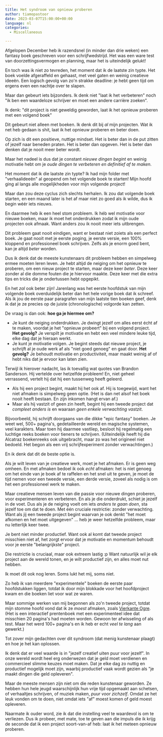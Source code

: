 ```yaml
---
title: Het syndroom van opnieuw proberen
author: tiamopastoor
date: 2023-03-07T15:00:00+00:00
language: nl
categories:
  - Miscellaneous

---
```

Afgelopen December heb ik razendsnel (in minder dan drie weken) een fantasy boek geschreven voor een schrijfwedstrijd. Het was een ware test van doorzettingsvermogen en planning, maar het is uiteindelijk gelukt!

En toch was ik niet zo tevreden, het moment dat ik de laatste zin typte. Het boek voelde afgeraffeld en gehaast, met veel gaten en weinig creatieve ideeën. Een logisch gevolg van zo'n strakke deadline: je hebt geen tijd om ergens even een nachtje over te slapen.

Maar dan gebeurt iets bijzonders. Ik denk niet "laat ik het verbeteren" noch "ik ben een waardeloze schrijver en moet een andere carrière zoeken".

Ik denk: "dit project is niet geweldig geworden, laat ik het opnieuw proberen met een volgend boek"

Dit gebeurt niet alleen met boeken. Ik denk dit bij _al_ mijn projecten. Wat ik net heb gedaan is shit, laat ik het opnieuw proberen en beter doen.

Op zich is dit een positieve, nuttige mindset. Het is beter dan in de put zitten of jezelf naar beneden praten. Het is beter dan opgeven. Het is beter dan denken dat je nooit meer beter wordt. 

Maar het nadeel is dus dat je constant _nieuwe dingen begint_ en weinig motivatie hebt om je _oude dingen te verbeteren en definitief af te maken._

Het moment dat ik die laatste zin typte? Ik had mijn folder met "verhaalideeën" al geopend om het volgende boek te starten! Mijn hoofd ging al langs alle mogelijkheden voor mijn volgende project! 

Maar dan zou deze cyclus zich slechts herhalen. Ik zou dat volgende boek starten, en een maand later is het af maar niet zo goed als ik wilde, dus ik begin wéér iets nieuws.

En daarmee heb ik een heel stom probleem. Ik héb wel motivatie voor nieuwe boeken, maar ik moet het onderdrukken zodat ik mijn oude projecten ook afmaak. Want anders zou ik nooit meer iets uitbrengen.

Dit probleem gaat nooit eindigen, want er bestaat niet zoiets als een perfect boek. Je gaat nooit met je eerste poging, je eerste versie, een 100% kloppend en professioneel boek schrijven. Zelfs als je enorm goed bent, kan je altijd _beter_ worden.

Dus ik denk dat de meeste kunstenaars dit probleem hebben en simpelweg ermee moeten leren leven. Je hebt altijd de neiging om het opnieuw te proberen, om een nieuw project te starten, maar deze keer _beter_. Deze keer zonder al die domme fouten die je hiervoor maakte. Deze keer met die extra tips en tricks die je ondertussen hebt opgepikt. 

En het _zal_ ook beter zijn! Jarenlang was het eerste hoofdstuk van mijn volgende boek overduidelijk beter dan het hele vorige boek dat ik schreef. Als ik jou de eerste paar paragrafen van mijn laatste tien boeken geef, denk ik dat je ze precies op de juiste (chronologische) volgorde kan zetten.

De vraag is dan ook: **hoe ga je hiermee om?**

  * Je kunt de neiging onderdrukken. Je dwingt jezelf om alles eerst écht af te maken, voordat je het "opnieuw probeert" bij een volgend project. **Het gevolg?** Je verspilt je motivatie en hebt een veel mindere leuke tijd, elke dag dat je hieraan werkt.
  * Je kunt je motivatie volgen. Je begint steeds dat nieuwe project, je schrijft al je oude werk af als "niet goed genoeg" en gaat door. **Het gevolg?** Je behoudt motivatie en productiviteit, maar maakt weinig af of hebt niks dat je ervoor kan laten zien.

Terwijl ik hierover nadacht, las ik toevallig wat quotes van Brandon Sanderson. Hij vertelde over hetzelfde probleem! En, niet geheel verrassend, vertelt hij dat hij een tussenweg heeft geleerd.

  * Als hij een project begint, maakt hij het ook af. Hij is toegewijd, want het niet afmaken is simpelweg geen optie. (Het is dan net alsof het boek nooit heeft bestaan. En zijn inkomen hangt ervan af.)
  * Maar als hij vastzit of geen zin heeft, begint hij een tweede project dat _compleet anders is_ en waaraan _geen enkele verwachting vastzit_.

Bijvoorbeeld, hij schrijft doorgaans van die dikke "epic fantasy" boeken. Je weet wel, 500+ pagina's, gedetailleerde wereld en magische systemen, veel karakters. Maar toen hij daarmee vastliep, besloot hij regelmatig een luchtige reeks boeken voor tieners te schrijven. (Uiteindelijk heeft hij die Alcatraz boekenreeks ook uitgebracht, maar zo was het origineel niet bedoeld. Het begon als een vrij schrijfexperiment zonder verwachtingen.)

En ik denk dat dit de beste optie is. 

Als je wilt leven van je creatieve werk, moet je het afmaken. Er is geen weg omheen. En met afmaken bedoel ik ook _echt_ afmaken: het is niet genoeg om het einde van je boek af te raffelen en het snel uit te geven, je moet de tijd nemen voor een tweede versie, een derde versie, zoveel als nodig is om het een professioneel werk te maken.

Maar creatieve mensen leven van die passie voor nieuwe dingen proberen, voor experimenteren en verbeteren. En als je die onderdrukt, schiet je jezelf in de voet. Dus als je de neiging voelt om iets _anders te gaan doen_, sta jezelf toe om dat te doen. Met één cruciale restrictie: zonder verwachting. Want als jij een tweede project begint waarvan je ook denkt "het moet afkomen en het moet uitgegeven" ... heb je weer hetzelfde probleem, maar nu letterlijk keer twee.

Je bent niet minder productief. Want ook al komt dat tweede project misschien niet af, het zorgt ervoor dat je motivatie en momentum behoudt voor je eerste "belangrijkste" project.

Die restrictie is cruciaal, maar ook extreem lastig :p Want natuurlijk wil je elk project aan de wereld tonen, en je wilt productief zijn, en alles moet nut hebben. 

Ik moet dit ook nog leren. Soms lukt het mij, soms niet. 

Zo heb ik van meerdere "experimentele" boeken de eerste paar hoofdstukken liggen, totdat ik door mijn blokkade voor het hoofdproject kwam en die boeken liet voor wat ze waren. 

Maar sommige werken van mij begonnen als zo'n tweede project, totdat mijn stomme hoofd vond dat ik ze _moest_ afmaken, zoals [Vierkante Ogre](/books/vierkante-ogre/). (Het is een interactief prentenboek met een experimenteel idee dat misschien 20 pagina's had moeten worden. Gewoon ter afwisseling of als test. Maar het werd 100+ pagina's en ik heb er echt _veel te lang_ aan gewerkt.)

Tot zover mijn gedachten over dit syndroom (dat menig kunstenaar plaagt) en hoe je het kan oplossen. 

Ik denk dat er veel waarde is in "jezelf creatief uiten puur voor jezelf". In onze wereld wordt heel erg onderwezen dat je geld moet verdienen en commercieel slimme keuzes moet maken. Dat je elke dag zo nuttig en productief mogelijk moet zijn, waarbij productief vaak wordt gezien als "je maakt dingen die geld opleveren".

Maar de meeste mensen zijn niet om die reden kunstenaar geworden. Ze hebben hun hele jeugd waarschijnlijk hun vrije tijd opgemaakt aan schetsen, of verhaaltjes schrijven, of muziek maken, _puur voor zichzelf_. Omdat ze het leuk vonden om te doen, niet omdat iets "af" moest komen of geld moest opleveren.

Naarmate ik ouder word, zie ik dat die instelling veel te waardevol is om te verliezen. Dus ik probeer, met mate, toe te geven aan die impuls die ik krijg de seconde dat ik een project soort-van-af heb: laat ik het meteen opnieuw proberen.
